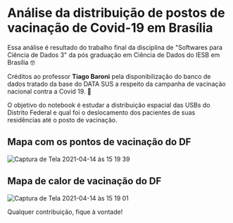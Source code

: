 #  Análise da distribuição de postos de vacinação de Covid-19 em Brasília

Essa análise é resultado do trabalho final da disciplina de "Softwares para Ciência de Dados 3" da pós graduação em Ciência de Dados do IESB em Brasília 🤓

Créditos ao professor **Tiago Baroni** pela disponibilização do banco de dados tratado da base do DATA SUS a respeito da campanha de vacinação nacional contra a Covid 19. 💉

O objetivo do notebook é estudar a distribuição espacial das USBs do Distrito Federal e qual foi o deslocamento dos pacientes de suas residências até o posto de vacinação.

## Mapa com os pontos de vacinação do DF

![Captura de Tela 2021-04-14 às 15 19 39](https://user-images.githubusercontent.com/64446494/114768909-db23f780-9d3f-11eb-8af2-ff2618ad2670.png)

## Mapa de calor de vacinação do DF

![Captura de Tela 2021-04-14 às 15 19 01](https://user-images.githubusercontent.com/64446494/114769066-11fa0d80-9d40-11eb-8cce-e9a2ad1deefb.png)



Qualquer contribuição, fique à vontade!
